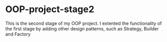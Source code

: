 # OOP-project-stage2
This is the second stage of my OOP project. I extented the functionality of the first stage by adding
other design patterns, such as Strategy, Builder and Factory

